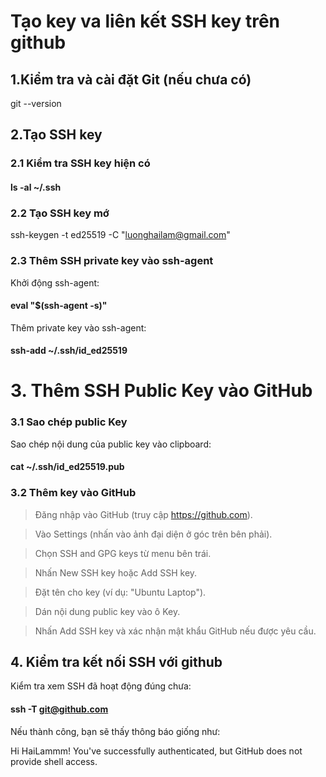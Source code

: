 # Tạo key va liên kết SSH key trên github

##  1.Kiểm tra và cài đặt Git (nếu chưa có)

git --version

## 2.Tạo SSH key 

### 2.1 Kiểm tra SSH key hiện có

#### ls -al ~/.ssh 

### 2.2 Tạo SSH key mớ

ssh-keygen -t ed25519 -C "luonghailam@gmail.com"

### 2.3 Thêm SSH private key vào ssh-agent

Khởi động ssh-agent:

#### eval "$(ssh-agent -s)"

Thêm private key vào ssh-agent:

#### ssh-add ~/.ssh/id_ed25519

# 3. Thêm SSH Public Key vào GitHub

### 3.1 Sao chép public Key

Sao chép nội dung của public key vào clipboard:

#### cat ~/.ssh/id_ed25519.pub

### 3.2 Thêm key vào GitHub

> Đăng nhập vào GitHub (truy cập https://github.com).

>Vào Settings (nhấn vào ảnh đại diện ở góc trên bên phải).

>Chọn SSH and GPG keys từ menu bên trái.

>Nhấn New SSH key hoặc Add SSH key.

>Đặt tên cho key (ví dụ: "Ubuntu Laptop").

>Dán nội dung public key vào ô Key.

>Nhấn Add SSH key và xác nhận mật khẩu GitHub nếu được yêu cầu.



## 4. Kiểm tra kết nối SSH với github

Kiểm tra xem SSH đã hoạt động đúng chưa:

#### ssh -T git@github.com

Nếu thành công, bạn sẽ thấy thông báo giống như:

Hi HaiLammm! You've successfully authenticated, but GitHub does not provide shell access.
